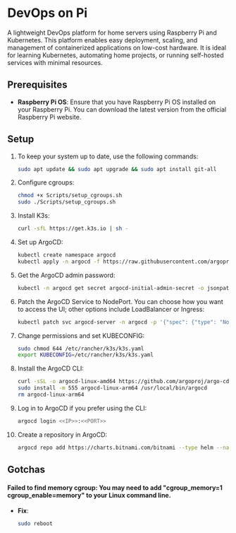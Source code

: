 # DevOps on Pi
A lightweight DevOps platform for home servers using Raspberry Pi and Kubernetes. This platform enables easy deployment, scaling, and management of containerized applications on low-cost hardware. It is ideal for learning Kubernetes, automating home projects, or running self-hosted services with minimal resources.

## Prerequisites
- **Raspberry Pi OS**: Ensure that you have Raspberry Pi OS installed on your Raspberry Pi. You can download the latest version from the official Raspberry Pi website.

## Setup 
1. To keep your system up to date, use the following commands:
    
    ```bash 
    sudo apt update && sudo apt upgrade && sudo apt install git-all
    ```

2. Configure cgroups:
    ```bash 
    chmod +x Scripts/setup_cgroups.sh
    sudo ./Scripts/setup_cgroups.sh
    ```

3. Install K3s:
   ```bash
   curl -sfL https://get.k3s.io | sh -
   ```

4. Set up ArgoCD:
   ```bash 
   kubectl create namespace argocd
   kubectl apply -n argocd -f https://raw.githubusercontent.com/argoproj/argo-cd/stable/manifests/install.yaml
   ```

5. Get the ArgoCD admin password:
   ```bash
   kubectl -n argocd get secret argocd-initial-admin-secret -o jsonpath="{.data.password}" | base64 -d
   ```

6. Patch the ArgoCD Service to NodePort. You can choose how you want to access the UI; other options include LoadBalancer or Ingress:
   ```bash
   kubectl patch svc argocd-server -n argocd -p '{"spec": {"type": "NodePort"}}'
   ```

7. Change permissions and set KUBECONFIG:
   ```bash
   sudo chmod 644 /etc/rancher/k3s/k3s.yaml
   export KUBECONFIG=/etc/rancher/k3s/k3s.yaml
   ```

8. Install the ArgoCD CLI:
   ```bash
   curl -sSL -o argocd-linux-amd64 https://github.com/argoproj/argo-cd/releases/latest/download/argocd-linux-arm64
   sudo install -m 555 argocd-linux-arm64 /usr/local/bin/argocd
   rm argocd-linux-arm64
   ```

9. Log in to ArgoCD if you prefer using the CLI:
    ```bash
    argocd login <<IP>>:<<PORT>>
    ```

10. Create a repository in ArgoCD:
    ```bash
    argocd repo add https://charts.bitnami.com/bitnami --type helm --name bitnami
    ```

## Gotchas
#### Failed to find memory cgroup: You may need to add "cgroup_memory=1 cgroup_enable=memory" to your Linux command line.
- **Fix**:
    ```bash
    sudo reboot
    ```